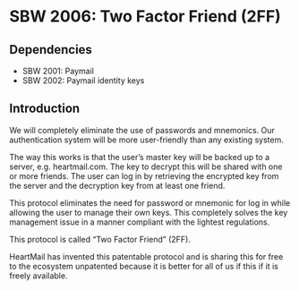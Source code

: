 SBW 2006: Two Factor Friend (2FF)
=================================

Dependencies
------------

* SBW 2001: Paymail
* SBW 2002: Paymail identity keys

Introduction
------------

We will completely eliminate the use of passwords and mnemonics. Our authentication system will be more user-friendly than any existing system.

The way this works is that the user’s master key will be backed up to a server, e.g. heartmail.com. The key to decrypt this will be shared with one or more friends. The user can log in by retrieving the encrypted key from the server and the decryption key from at least one friend.

This protocol eliminates the need for password or mnemonic for log in while allowing the user to manage their own keys. This completely solves the key management issue in a manner compliant with the lightest regulations.

This protocol is called “Two Factor Friend” (2FF).

HeartMail has invented this patentable protocol and is sharing this for free to the ecosystem unpatented because it is better for all of us if this if it is freely available.
